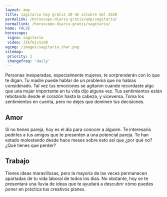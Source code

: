 ```yaml
---
layout: amp
title: sagitario hoy gratis 20 de octubre del 2020 
permalink: /horoscopo-diario-gratis/amp/sagitario/
normallink: /horoscopo-diario-gratis/sagitario/
home: FALSE
horoscopo:
 signo: sagitario
 video: JZkfmjv1sd8
ogimg: /images/sagitario_char.png
sitemap:
 priority: 1
 changefreq: 'daily'
---
```



Personas inesperadas, especialmente mujeres, te sorprenderán con lo que te digan. Tu madre puede hablar de un problema que no habías considerado. Tal vez tus emociones se agitaron cuando recordaste algo que una mujer importante en tu vida dijo alguna vez. Tus sentimientos están rebotando desde el corazón hasta la cabeza, y viceversa. Toma los sentimientos en cuenta, pero no dejes que dominen tus decisiones.

## Amor

Si no tienes pareja, hoy es el día para conocer a alguien. Te interesaría pedirles a tus amigos que te presenten a una potencial pareja. Te han estado molestando desde hace meses sobre esto así que ¿por qué no? ¿Qué tienes que perder?

## Trabajo

Tienes ideas maravillosas, pero la mayoría de las veces permanecen apartadas de tu vida laboral de todos los días. No obstante, hoy se te presentará una lluvia de ideas que te ayudará a descubrir cómo puedes poner en práctica tus creativos planes.